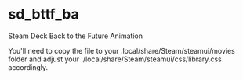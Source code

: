 # sd_bttf_ba
Steam Deck Back to the Future Animation

You'll need to copy the file to your .local/share/Steam/steamui/movies folder and adjust your ./local/share/Steam/steamui/css/library.css accordingly.
